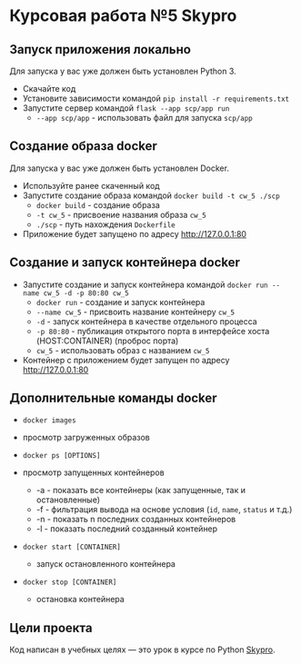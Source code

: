 # Курсовая работа №5 Skypro

## Запуск приложения локально

Для запуска у вас уже должен быть установлен Python 3.

- Скачайте код
- Установите зависимости командой `pip install -r requirements.txt`
- Запустите сервер командой `flask --app scp/app run`
    - `--app scp/app` - использовать файл для запуска `scp/app`

## Создание образа docker

Для запуска у вас уже должен быть установлен Docker.

- Используйте ранее скаченный код
- Запустите создание образа командой `docker build -t cw_5 ./scp`
  - `docker build` - создание образа
  - `-t cw_5` - присвоение названия образа `cw_5`
  - `./scp` - путь нахождения `Dockerfile`
- Приложение будет запущено по адресу http://127.0.0.1:80

## Создание и запуск контейнера docker

- Запустите создание и запуск контейнера командой `docker run --name cw_5 -d -p 80:80 cw_5` 
  - `docker run` - создание и запуск контейнера
  - `--name cw_5` - присвоить название контейнеру `cw_5`
  - `-d` - запуск контейнера в качестве отдельного процесса
  - `-p 80:80` - публикация открытого порта в интерфейсе хоста (HOST:CONTAINER) (проброс порта)
  - `cw_5` - использовать образ с названием `cw_5`
- Контейнер с приложением будет запущен по адресу http://127.0.0.1:80

## Дополнительные команды docker

- `docker images`
- просмотр загруженных образов


- `docker ps [OPTIONS]`
- просмотр запущенных контейнеров
    - -a - показать все контейнеры (как запущенные, так и остановленные)
    - -f - фильтрация вывода на основе условия (`id`, `name`, `status` и т.д.)
    - -n - показать n последних созданных контейнеров
    - -l - показать последний созданный контейнер


- `docker start [CONTAINER]`
  - запуск остановленного контейнера


- `docker stop [CONTAINER]`
  - остановка контейнера

## Цели проекта

Код написан в учебных целях — это урок в курсе по Python [Skypro](https://sky.pro).